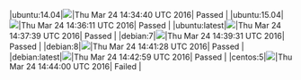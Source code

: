 |ubuntu:14.04|![](https://cdn.rawgit.com/Neilpang/letest/master/status/ubuntu-14.04.svg?1458830080)|Thu Mar 24 14:34:40 UTC 2016| Passed |
|ubuntu:15.04|![](https://cdn.rawgit.com/Neilpang/letest/master/status/ubuntu-15.04.svg?1458830171)|Thu Mar 24 14:36:11 UTC 2016| Passed |
|ubuntu:latest|![](https://cdn.rawgit.com/Neilpang/letest/master/status/ubuntu-latest.svg?1458830259)|Thu Mar 24 14:37:39 UTC 2016| Passed |
|debian:7|![](https://cdn.rawgit.com/Neilpang/letest/master/status/debian-7.svg?1458830371)|Thu Mar 24 14:39:31 UTC 2016| Passed |
|debian:8|![](https://cdn.rawgit.com/Neilpang/letest/master/status/debian-8.svg?1458830488)|Thu Mar 24 14:41:28 UTC 2016| Passed |
|debian:latest|![](https://cdn.rawgit.com/Neilpang/letest/master/status/debian-latest.svg?1458830579)|Thu Mar 24 14:42:59 UTC 2016| Passed |
|centos:5|![](https://cdn.rawgit.com/Neilpang/letest/master/status/centos-5.svg?1458830640)|Thu Mar 24 14:44:00 UTC 2016| Failed |
